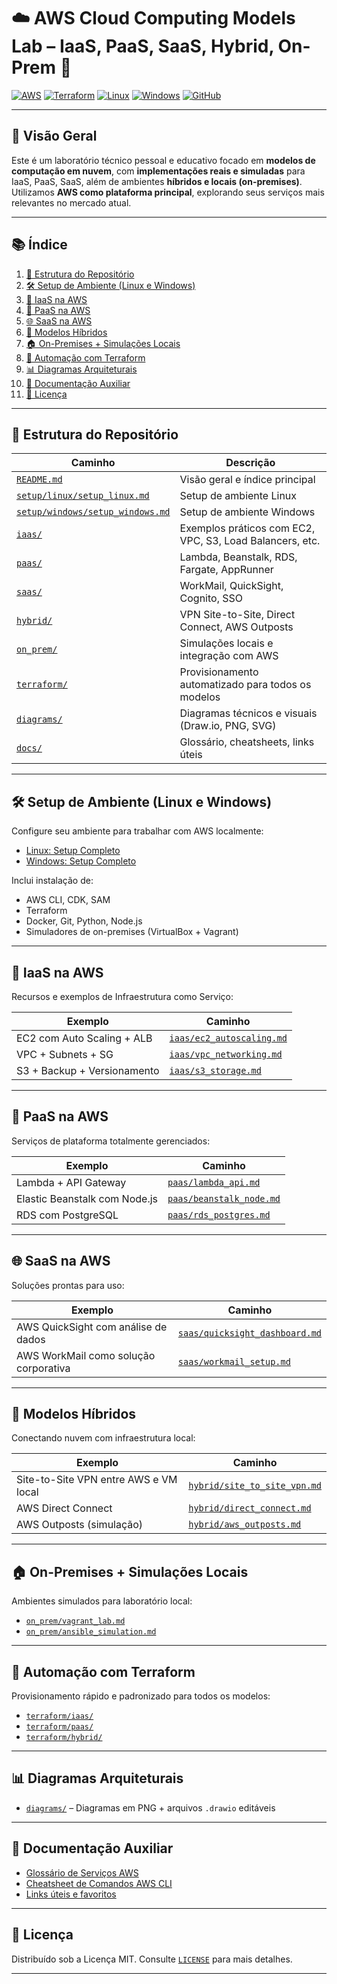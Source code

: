# ☁️ AWS Cloud Computing Models Lab – IaaS, PaaS, SaaS, Hybrid, On-Prem 🚀

[![AWS](https://img.shields.io/badge/AWS-Cloud-orange?logo=amazon-aws&logoColor=white)](https://aws.amazon.com/)
[![Terraform](https://img.shields.io/badge/Terraform-IaC-purple?logo=terraform&logoColor=white)](https://developer.hashicorp.com/terraform)
[![Linux](https://img.shields.io/badge/Linux-Environment-yellow?logo=linux&logoColor=white)](https://ubuntu.com/)
[![Windows](https://img.shields.io/badge/Windows-Environment-blue?logo=windows&logoColor=white)](https://microsoft.com/)
[![GitHub](https://img.shields.io/badge/GitHub-Repo-black?logo=github)](https://github.com/)

---

## 📘 Visão Geral

Este é um laboratório técnico pessoal e educativo focado em **modelos de computação em nuvem**, com **implementações reais e simuladas** para IaaS, PaaS, SaaS, além de ambientes **híbridos e locais (on-premises)**.  
Utilizamos **AWS como plataforma principal**, explorando seus serviços mais relevantes no mercado atual.

---

## 📚 Índice

1. [📁 Estrutura do Repositório](#-estrutura-do-repositório)
2. [🛠️ Setup de Ambiente (Linux e Windows)](#️-setup-de-ambiente-linux-e-windows)
3. [🧱 IaaS na AWS](#-iaas-na-aws)
4. [🧩 PaaS na AWS](#-paas-na-aws)
5. [🌐 SaaS na AWS](#-saas-na-aws)
6. [🔗 Modelos Híbridos](#-modelos-híbridos)
7. [🏠 On-Premises + Simulações Locais](#-on-premises--simulações-locais)
8. [🔁 Automação com Terraform](#-automação-com-terraform)
9. [📊 Diagramas Arquiteturais](#-diagramas-arquiteturais)
10. [📄 Documentação Auxiliar](#-documentação-auxiliar)
11. [📄 Licença](#-licença)

---

## 📁 Estrutura do Repositório

| Caminho                                  | Descrição                                                               |
|------------------------------------------|-------------------------------------------------------------------------|
| [`README.md`](./README.md)               | Visão geral e índice principal                                          |
| [`setup/linux/setup_linux.md`](./setup/linux/setup_linux.md) | Setup de ambiente Linux                                                |
| [`setup/windows/setup_windows.md`](./setup/windows/setup_windows.md) | Setup de ambiente Windows                                              |
| [`iaas/`](./iaas/)                        | Exemplos práticos com EC2, VPC, S3, Load Balancers, etc.               |
| [`paas/`](./paas/)                        | Lambda, Beanstalk, RDS, Fargate, AppRunner                             |
| [`saas/`](./saas/)                        | WorkMail, QuickSight, Cognito, SSO                                     |
| [`hybrid/`](./hybrid/)                    | VPN Site-to-Site, Direct Connect, AWS Outposts                         |
| [`on_prem/`](./on_prem/)                  | Simulações locais e integração com AWS                                 |
| [`terraform/`](./terraform/)              | Provisionamento automatizado para todos os modelos                     |
| [`diagrams/`](./diagrams/)                | Diagramas técnicos e visuais (Draw.io, PNG, SVG)                       |
| [`docs/`](./docs/)                        | Glossário, cheatsheets, links úteis                                    |

---

## 🛠️ Setup de Ambiente (Linux e Windows)

Configure seu ambiente para trabalhar com AWS localmente:

- [Linux: Setup Completo](./setup/linux/setup_linux.md)
- [Windows: Setup Completo](./setup/windows/setup_windows.md)

Inclui instalação de:
- AWS CLI, CDK, SAM
- Terraform
- Docker, Git, Python, Node.js
- Simuladores de on-premises (VirtualBox + Vagrant)

---

## 🧱 IaaS na AWS

Recursos e exemplos de Infraestrutura como Serviço:

| Exemplo                              | Caminho                                 |
|--------------------------------------|------------------------------------------|
| EC2 com Auto Scaling + ALB           | [`iaas/ec2_autoscaling.md`](./iaas/ec2_autoscaling.md) |
| VPC + Subnets + SG                   | [`iaas/vpc_networking.md`](./iaas/vpc_networking.md)   |
| S3 + Backup + Versionamento          | [`iaas/s3_storage.md`](./iaas/s3_storage.md)           |

---

## 🧩 PaaS na AWS

Serviços de plataforma totalmente gerenciados:

| Exemplo                              | Caminho                                 |
|--------------------------------------|------------------------------------------|
| Lambda + API Gateway                 | [`paas/lambda_api.md`](./paas/lambda_api.md)           |
| Elastic Beanstalk com Node.js        | [`paas/beanstalk_node.md`](./paas/beanstalk_node.md)   |
| RDS com PostgreSQL                   | [`paas/rds_postgres.md`](./paas/rds_postgres.md)       |

---

## 🌐 SaaS na AWS

Soluções prontas para uso:

| Exemplo                              | Caminho                                 |
|--------------------------------------|------------------------------------------|
| AWS QuickSight com análise de dados  | [`saas/quicksight_dashboard.md`](./saas/quicksight_dashboard.md) |
| AWS WorkMail como solução corporativa| [`saas/workmail_setup.md`](./saas/workmail_setup.md)              |

---

## 🔗 Modelos Híbridos

Conectando nuvem com infraestrutura local:

| Exemplo                              | Caminho                                 |
|--------------------------------------|------------------------------------------|
| Site-to-Site VPN entre AWS e VM local| [`hybrid/site_to_site_vpn.md`](./hybrid/site_to_site_vpn.md)       |
| AWS Direct Connect                   | [`hybrid/direct_connect.md`](./hybrid/direct_connect.md)           |
| AWS Outposts (simulação)             | [`hybrid/aws_outposts.md`](./hybrid/aws_outposts.md)               |

---

## 🏠 On-Premises + Simulações Locais

Ambientes simulados para laboratório local:

- [`on_prem/vagrant_lab.md`](./on_prem/vagrant_lab.md)
- [`on_prem/ansible_simulation.md`](./on_prem/ansible_simulation.md)

---

## 🔁 Automação com Terraform

Provisionamento rápido e padronizado para todos os modelos:

- [`terraform/iaas/`](./terraform/iaas/)
- [`terraform/paas/`](./terraform/paas/)
- [`terraform/hybrid/`](./terraform/hybrid/)

---

## 📊 Diagramas Arquiteturais

- [`diagrams/`](./diagrams/) – Diagramas em PNG + arquivos `.drawio` editáveis

---

## 📄 Documentação Auxiliar

- [Glossário de Serviços AWS](./docs/glossario_aws.md)
- [Cheatsheet de Comandos AWS CLI](./docs/cheatsheet_cli.md)
- [Links úteis e favoritos](./docs/links.md)

---

## 📄 Licença

Distribuído sob a Licença MIT. Consulte [`LICENSE`](./LICENSE) para mais detalhes.

---
